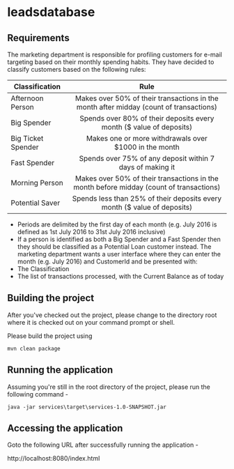 # leadsdatabase

## Requirements
The marketing department is responsible for profiling customers for e-mail targeting based on their monthly
spending habits.
They have decided to classify customers based on the following rules:

| Classification     | Rule |
| -------------------|:--------------------------------------------------------------------------------------:|    
| Afternoon Person   | Makes over 50% of their transactions in the month after midday (count of transactions) |
| Big Spender        | Spends over 80% of their deposits every month ($ value of deposits)                    |
| Big Ticket Spender | Makes one or more withdrawals over $1000 in the month                                  |
| Fast Spender       | Spends over 75% of any deposit within 7 days of making it                              |  
| Morning Person     | Makes over 50% of their transactions in the month before midday (count of transactions)|
| Potential Saver    | Spends less than 25% of their deposits every month ($ value of deposits)               |


* Periods are delimited by the first day of each month (e.g. July 2016 is defined as 1st July 2016 to 31st
July 2016 inclusive)
* If a person is identified as both a Big Spender and a Fast Spender then they should be classified as a
Potential Loan customer instead.
The marketing department wants a user interface where they can enter the month (e.g. July 2016) and
CustomerId and be presented with:
* The Classification
* The list of transactions processed, with the Current Balance as of today

## Building the project
After you've checked out the project, please change to the directory root where it is checked out on your command prompt or shell.

Please build the project using 

```
mvn clean package
```

## Running the application
Assuming you're still in the root directory of the project, please run the following command -

```
java -jar services\target\services-1.0-SNAPSHOT.jar
```

## Accessing the application
Goto the following URL after successfully running the application - 

http://localhost:8080/index.html
